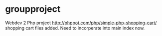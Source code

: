 # groupproject
Webdev 2 Php project
http://phppot.com/php/simple-php-shopping-cart/
shopping cart files added. Need to incorperate into main index now.
